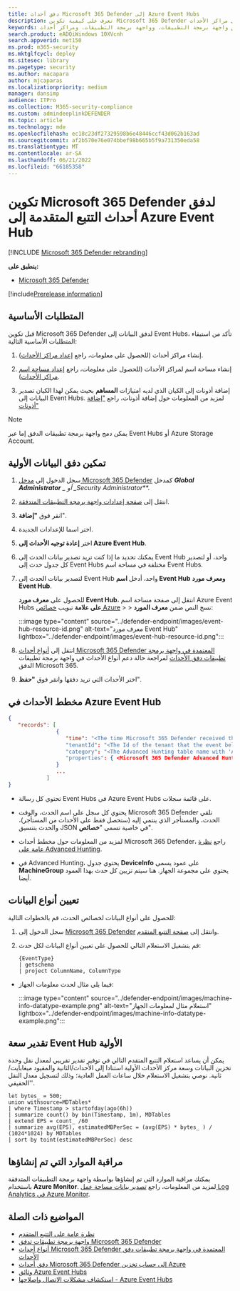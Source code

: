 ```yaml
---
title: دفق أحداث Microsoft 365 Defender إلى Azure Event Hubs
description: تعرف على كيفية تكوين Microsoft 365 Defender لدفق أحداث التتبع المتقدمة إلى مراكز الأحداث.
keywords: تصدير البيانات الأولية، وتدفق واجهة برمجة التطبيقات، وواجهة برمجة التطبيقات، ومراكز أحداث Azure، وتخزين Azure، وحساب التخزين، والتتبع المتقدم، ومشاركة البيانات الأولية
search.product: eADQiWindows 10XVcnh
search.appverid: met150
ms.prod: m365-security
ms.mktglfcycl: deploy
ms.sitesec: library
ms.pagetype: security
ms.author: macapara
author: mjcaparas
ms.localizationpriority: medium
manager: dansimp
audience: ITPro
ms.collection: M365-security-compliance
ms.custom: admindeeplinkDEFENDER
ms.topic: article
ms.technology: mde
ms.openlocfilehash: ec18c23df27329598b6e48446ccf43d062b163ad
ms.sourcegitcommit: af2b570e76e074bbef98b665b5f9a731350eda58
ms.translationtype: MT
ms.contentlocale: ar-SA
ms.lasthandoff: 06/21/2022
ms.locfileid: "66185358"
---
```

# <a name="configure-microsoft-365-defender-to-stream-advanced-hunting-events-to-your-azure-event-hub"></a>تكوين Microsoft 365 Defender لدفق أحداث التتبع المتقدمة إلى Azure Event Hub

[!INCLUDE [Microsoft 365 Defender rebranding](../../includes/microsoft-defender.md)]

**ينطبق على:**
- [Microsoft 365 Defender](https://go.microsoft.com/fwlink/?linkid=2118804)

[!include[Prerelease information](../../includes/prerelease.md)]

## <a name="prerequisites"></a>المتطلبات الأساسية

قبل تكوين Microsoft 365 Defender لدفق البيانات إلى Event Hubs، تأكد من استيفاء المتطلبات الأساسية التالية:

1. إنشاء مراكز أحداث (للحصول على معلومات، راجع [إعداد مراكز الأحداث](configure-event-hub.md#set-up-event-hubs)).

2. إنشاء مساحة اسم لمراكز الأحداث (للحصول على معلومات، راجع [إعداد مساحة اسم مراكز الأحداث](configure-event-hub.md#set-up-event-hubs-namespace)).

3. إضافة أذونات إلى الكيان الذي لديه امتيازات **المساهم** بحيث يمكن لهذا الكيان تصدير البيانات إلى Event Hubs. لمزيد من المعلومات حول إضافة أذونات، راجع ["إضافة أذونات"](configure-event-hub.md#add-permissions)

> [!NOTE]
> يمكن دمج واجهة برمجة تطبيقات الدفق إما عبر Event Hubs أو Azure Storage Account.

## <a name="enable-raw-data-streaming"></a>تمكين دفق البيانات الأولية

1. سجل الدخول إلى <a href="https://go.microsoft.com/fwlink/p/?linkid=2077139" target="_blank">مدخل Microsoft 365 Defender</a> كمدخل ***Global Administrator** _ أو _*_Security Administrator_**.

2. انتقل إلى [صفحة إعدادات واجهة برمجة التطبيقات المتدفقة](https://security.microsoft.com/settings/mtp_settings/raw_data_export).

3. انقر فوق **"إضافة**".

4. اختر اسما للإعدادات الجديدة.

5. اختر **إعادة توجيه الأحداث إلى Azure Event Hub**.

6. يمكنك تحديد ما إذا كنت تريد تصدير بيانات الحدث إلى Event Hub واحد، أو لتصدير كل جدول حدث إلى Event Hubs مختلفة في مساحة اسم Event Hubs.

7. لتصدير بيانات الحدث إلى Event Hub واحد، أدخل **اسم Event Hub** **ومعرف مورد Event Hub**.

   للحصول على **معرف مورد Event Hub**، انتقل إلى صفحة مساحة اسم Azure Event Hubs **على علامة** تبويب [خصائص Azure](https://ms.portal.azure.com/) >  > نسخ النص ضمن **معرف المورد**:

   :::image type="content" source="../defender-endpoint/images/event-hub-resource-id.png" alt-text="معرف مورد Event Hub" lightbox="../defender-endpoint/images/event-hub-resource-id.png":::

8. انتقل إلى [أنواع أحداث Microsoft 365 Defender المعتمدة في واجهة برمجة تطبيقات دفق الأحداث](supported-event-types.md) لمراجعة حالة دعم أنواع الأحداث في واجهة برمجة تطبيقات الدفق Microsoft 365.

9. اختر الأحداث التي تريد دفقها وانقر فوق **"حفظ**".

## <a name="the-schema-of-the-events-in-azure-event-hub"></a>مخطط الأحداث في Azure Event Hub

```JSON
{
   "records": [
               {
                  "time": "<The time Microsoft 365 Defender received the event>"
                  "tenantId": "<The Id of the tenant that the event belongs to>"
                  "category": "<The Advanced Hunting table name with 'AdvancedHunting-' prefix>"
                  "properties": { <Microsoft 365 Defender Advanced Hunting event as Json> }
               }
               ...
            ]
}
```

- تحتوي كل رسالة Event Hubs في Azure Event Hubs على قائمة سجلات.

- يحتوي كل سجل على اسم الحدث، والوقت Microsoft 365 Defender تلقي الحدث، والمستأجر الذي ينتمي إليه (ستحصل فقط على الأحداث من المستأجر)، والحدث بتنسيق JSON في خاصية تسمى "**خصائص**".

- لمزيد من المعلومات حول مخطط أحداث Microsoft 365 Defender، راجع [نظرة عامة على Advanced Hunting](advanced-hunting-overview.md).

- في Advanced Hunting، يحتوي جدول **DeviceInfo** على عمود يسمى **MachineGroup** يحتوي على مجموعة الجهاز. هنا سيتم تزيين كل حدث بهذا العمود أيضا.

## <a name="data-types-mapping"></a>تعيين أنواع البيانات

للحصول على أنواع البيانات لخصائص الحدث، قم بالخطوات التالية:

1. سجل الدخول إلى <a href="https://go.microsoft.com/fwlink/p/?linkid=2077139" target="_blank">Microsoft 365 Defender</a> وانتقل إلى [صفحة التتبع المتقدم](https://security.microsoft.com/hunting-package).

2. قم بتشغيل الاستعلام التالي للحصول على تعيين أنواع البيانات لكل حدث:

   ```kusto
   {EventType}
   | getschema
   | project ColumnName, ColumnType
   ```

- فيما يلي مثال لحدث معلومات الجهاز:

  :::image type="content" source="../defender-endpoint/images/machine-info-datatype-example.png" alt-text="استعلام مثال لمعلومات الجهاز" lightbox="../defender-endpoint/images/machine-info-datatype-example.png":::

## <a name="estimating-initial-event-hub-capacity"></a>تقدير سعة Event Hub الأولية
يمكن أن يساعد استعلام التتبع المتقدم التالي في توفير تقدير تقريبي لمعدل نقل وحدة تخزين البيانات وسعة مركز الأحداث الأولية استنادا إلى الأحداث/الثانية والمقيود ميغابايت/ثانية. نوصي بتشغيل الاستعلام خلال ساعات العمل العادية؛ وذلك لتسجيل معدل النقل 'الحقيقي'.
 
```kusto 
let bytes_ = 500;
union withsource=MDTables*
| where Timestamp > startofday(ago(6h))
| summarize count() by bin(Timestamp, 1m), MDTables
| extend EPS = count_ /60
| summarize avg(EPS), estimatedMBPerSec = (avg(EPS) * bytes_ ) / (1024*1024) by MDTables
| sort by toint(estimatedMBPerSec) desc
```

## <a name="monitoring-created-resources"></a>مراقبة الموارد التي تم إنشاؤها

يمكنك مراقبة الموارد التي تم إنشاؤها بواسطة واجهة برمجة التطبيقات المتدفقة باستخدام **Azure Monitor**. لمزيد من المعلومات، راجع [تصدير بيانات مساحة عمل Log Analytics في Azure Monitor](/azure/azure-monitor/logs/logs-data-export). 

## <a name="related-topics"></a>المواضيع ذات الصلة

- [نظرة عامة على التتبع المتقدم](advanced-hunting-overview.md)
- [واجهة برمجة تطبيقات تدفق Microsoft 365 Defender](streaming-api.md)
- [أنواع أحداث Microsoft 365 Defender المعتمدة في واجهة برمجة تطبيقات دفق الأحداث](supported-event-types.md)
- [دفق أحداث Microsoft 365 Defender إلى حساب تخزين Azure](streaming-api-storage.md)
- [وثائق Azure Event Hubs](/azure/event-hubs/)
- [استكشاف مشكلات الاتصال وإصلاحها - Azure Event Hubs](/azure/event-hubs/troubleshooting-guide)
